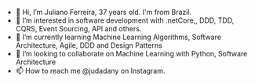 - 👋 Hi, I’m Juliano Ferreira, 37 years old. I'm from Brazil.
- 👀 I’m interested in software development with .netCore,, DDD, TDD, CQRS, Event Sourcing, API and others.
- 🌱 I’m currently learning Machine Learning Algorithms, Software Architecture, Agile, DDD and Design Patterns
- 💞️ I’m looking to collaborate on Machine Learning with Python, Software Architecture
- 📫 How to reach me @judadany on Instagram.

<!---
jferreira360/jferreira360 is a ✨ special ✨ repository because its `README.md` (this file) appears on your GitHub profile.
You can click the Preview link to take a look at your changes.
--->

